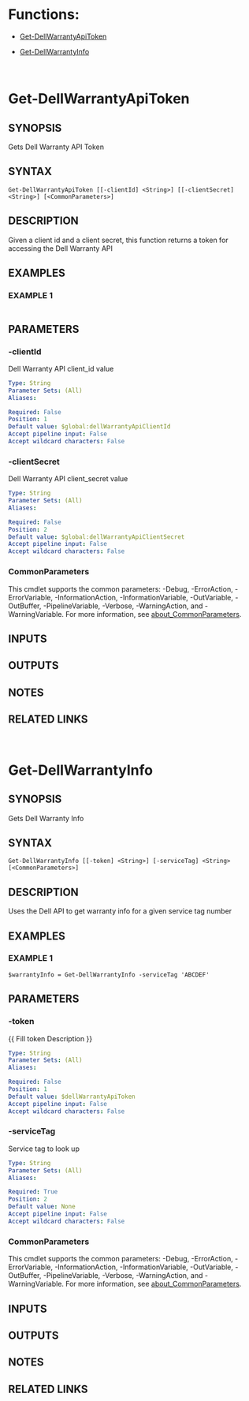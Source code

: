 # Functions:
- [Get-DellWarrantyApiToken](#Get-DellWarrantyApiToken)

 - [Get-DellWarrantyInfo](#Get-DellWarrantyInfo)



&nbsp;
&nbsp;
&nbsp;
# Get-DellWarrantyApiToken

## SYNOPSIS
Gets Dell Warranty API Token

## SYNTAX

```
Get-DellWarrantyApiToken [[-clientId] <String>] [[-clientSecret] <String>] [<CommonParameters>]
```

## DESCRIPTION
Given a client id and a client secret, this function returns a token for accessing the Dell Warranty API

## EXAMPLES

### EXAMPLE 1
```

```

## PARAMETERS

### -clientId
Dell Warranty API client_id value

```yaml
Type: String
Parameter Sets: (All)
Aliases:

Required: False
Position: 1
Default value: $global:dellWarrantyApiClientId
Accept pipeline input: False
Accept wildcard characters: False
```

### -clientSecret
Dell Warranty API client_secret value

```yaml
Type: String
Parameter Sets: (All)
Aliases:

Required: False
Position: 2
Default value: $global:dellWarrantyApiClientSecret
Accept pipeline input: False
Accept wildcard characters: False
```

### CommonParameters
This cmdlet supports the common parameters: -Debug, -ErrorAction, -ErrorVariable, -InformationAction, -InformationVariable, -OutVariable, -OutBuffer, -PipelineVariable, -Verbose, -WarningAction, and -WarningVariable. For more information, see [about_CommonParameters](http://go.microsoft.com/fwlink/?LinkID=113216).

## INPUTS

## OUTPUTS

## NOTES

## RELATED LINKS

&nbsp;
&nbsp;
&nbsp;
# Get-DellWarrantyInfo

## SYNOPSIS
Gets Dell Warranty Info

## SYNTAX

```
Get-DellWarrantyInfo [[-token] <String>] [-serviceTag] <String> [<CommonParameters>]
```

## DESCRIPTION
Uses the Dell API to get warranty info for a given service tag number

## EXAMPLES

### EXAMPLE 1
```
$warrantyInfo = Get-DellWarrantyInfo -serviceTag 'ABCDEF'
```

## PARAMETERS

### -token
{{ Fill token Description }}

```yaml
Type: String
Parameter Sets: (All)
Aliases:

Required: False
Position: 1
Default value: $dellWarrantyApiToken
Accept pipeline input: False
Accept wildcard characters: False
```

### -serviceTag
Service tag to look up

```yaml
Type: String
Parameter Sets: (All)
Aliases:

Required: True
Position: 2
Default value: None
Accept pipeline input: False
Accept wildcard characters: False
```

### CommonParameters
This cmdlet supports the common parameters: -Debug, -ErrorAction, -ErrorVariable, -InformationAction, -InformationVariable, -OutVariable, -OutBuffer, -PipelineVariable, -Verbose, -WarningAction, and -WarningVariable. For more information, see [about_CommonParameters](http://go.microsoft.com/fwlink/?LinkID=113216).

## INPUTS

## OUTPUTS

## NOTES

## RELATED LINKS

